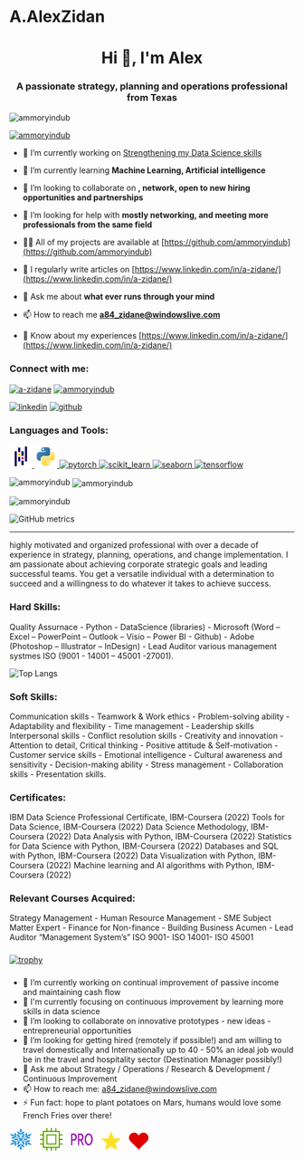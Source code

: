 # A.AlexZidan

<h1 align="center">Hi 👋, I'm Alex</h1>
<h3 align="center">A passionate strategy, planning and operations professional from Texas</h3>

<p align="left"> <img src="https://komarev.com/ghpvc/?username=ammoryindub&label=Profile%20views&color=0e75b6&style=flat" alt="ammoryindub" /> </p>

<p align="left"> <a href="https://github.com/ryo-ma/github-profile-trophy"><img src="https://github-profile-trophy.vercel.app/?username=ammoryindub" alt="ammoryindub" /></a> </p>

- 🔭 I’m currently working on [Strengthening my Data Science skills](https://github.com/ammoryindub?tab=repositories)

- 🌱 I’m currently learning **Machine Learning, Artificial intelligence**

- 👯 I’m looking to collaborate on **, network, open to new hiring opportunities and partnerships**

- 🤝 I’m looking for help with **mostly networking, and meeting more professionals from the same field**

- 👨‍💻 All of my projects are available at [https://github.com/ammoryindub](https://github.com/ammoryindub)

- 📝 I regularly write articles on [https://www.linkedin.com/in/a-zidane/](https://www.linkedin.com/in/a-zidane/)

- 💬 Ask me about **what ever runs through your mind**

- 📫 How to reach me **a84_zidane@windowslive.com**

- 📄 Know about my experiences [https://www.linkedin.com/in/a-zidane/](https://www.linkedin.com/in/a-zidane/)

<h3 align="left">Connect with me:</h3>
<p align="left">
<a href="https://linkedin.com/in/a-zidane" target="blank"><img align="center" src="https://raw.githubusercontent.com/rahuldkjain/github-profile-readme-generator/master/src/images/icons/Social/linked-in-alt.svg" alt="a-zidane" height="30" width="40" /></a>
<a href="https://kaggle.com/ammoryindub" target="blank"><img align="center" src="https://raw.githubusercontent.com/rahuldkjain/github-profile-readme-generator/master/src/images/icons/Social/kaggle.svg" alt="ammoryindub" height="30" width="40" /></a>
 
</p>

[<img src='https://cdn.jsdelivr.net/npm/simple-icons@3.0.1/icons/linkedin.svg' alt='linkedin' height='40'>](https://www.linkedin.com/in/https://www.linkedin.com/in/a-zidane//)
[<img src='https://cdn.jsdelivr.net/npm/simple-icons@3.0.1/icons/github.svg' alt='github' height='40'>](https://github.com/ammoryindub) 

<h3 align="left">Languages and Tools:</h3>
<p align="left"> <a href="https://pandas.pydata.org/" target="_blank" rel="noreferrer"> <img src="https://raw.githubusercontent.com/devicons/devicon/2ae2a900d2f041da66e950e4d48052658d850630/icons/pandas/pandas-original.svg" alt="pandas" width="40" height="40"/> </a> <a href="https://www.python.org" target="_blank" rel="noreferrer"> <img src="https://raw.githubusercontent.com/devicons/devicon/master/icons/python/python-original.svg" alt="python" width="40" height="40"/> </a> <a href="https://pytorch.org/" target="_blank" rel="noreferrer"> <img src="https://www.vectorlogo.zone/logos/pytorch/pytorch-icon.svg" alt="pytorch" width="40" height="40"/> </a> <a href="https://scikit-learn.org/" target="_blank" rel="noreferrer"> <img src="https://upload.wikimedia.org/wikipedia/commons/0/05/Scikit_learn_logo_small.svg" alt="scikit_learn" width="40" height="40"/> </a> <a href="https://seaborn.pydata.org/" target="_blank" rel="noreferrer"> <img src="https://seaborn.pydata.org/_images/logo-mark-lightbg.svg" alt="seaborn" width="40" height="40"/> </a> <a href="https://www.tensorflow.org" target="_blank" rel="noreferrer"> <img src="https://www.vectorlogo.zone/logos/tensorflow/tensorflow-icon.svg" alt="tensorflow" width="40" height="40"/> </a> </p>

<p><img align="left" src="https://github-readme-stats.vercel.app/api/top-langs?username=ammoryindub&show_icons=true&locale=en&layout=compact" alt="ammoryindub" /></p>

<p>&nbsp;<img align="center" src="https://github-readme-stats.vercel.app/api?username=ammoryindub&show_icons=true&locale=en" alt="ammoryindub" /></p>

<p><img align="center" src="https://github-readme-streak-stats.herokuapp.com/?user=ammoryindub&" alt="ammoryindub" /></p>


![GitHub metrics](https://metrics.lecoq.io/ammoryindub)  

------------------------------------------------------------------------------------------------

 


  



highly motivated and organized professional with over a decade of experience in strategy, planning, operations, and change implementation. I am passionate about achieving corporate strategic goals and leading successful teams.
You get a versatile individual with a determination to succeed and a willingness to do whatever it takes to achieve success.



### Hard Skills: ###
 Quality Assurnace - Python - DataScience (libraries) - Microsoft (Word – Excel – PowerPoint – Outlook – Visio – Power BI - Github) - Adobe (Photoshop – Illustrator – InDesign) - Lead Auditor various management systmes ISO (9001 - 14001 – 45001 -27001).

![Top Langs](https://github-readme-stats.vercel.app/api/top-langs/?username=ammoryindub&langs_count=8)



### Soft Skills: ###
Communication skills - Teamwork & Work ethics - Problem-solving ability - Adaptability and flexibility - Time management - Leadership skills
Interpersonal skills - Conflict resolution skills - Creativity and innovation - Attention to detail, Critical thinking - Positive attitude & Self-motivation - Customer service skills - Emotional intelligence - Cultural awareness and sensitivity - Decision-making ability - Stress management - Collaboration skills - Presentation skills.


### Certificates: ###
IBM Data Science Professional Certificate, IBM-Coursera (2022)
Tools for Data Science, IBM-Coursera (2022)
Data Science Methodology, IBM-Coursera (2022)
Data Analysis with Python, IBM-Coursera (2022)
Statistics for Data Science with Python, IBM-Coursera (2022)
Databases and SQL with Python, IBM-Coursera (2022)
Data Visualization with Python, IBM-Coursera (2022)
Machine learning and AI algorithms with Python, IBM-Coursera (2022)


### Relevant Courses Acquired: ###
Strategy Management - 
Human Resource Management - 
SME Subject Matter Expert - 
Finance for Non-finance  - 
Building Business Acumen - 
Lead Auditor “Management System’s” ISO 9001- ISO 14001- ISO 45001 

###


[![trophy](https://github-profile-trophy.vercel.app/?username=ammoryindub&no-frame=true&no-bg=true&theme=gruvbox&column=4&margin-w=15&margin-h=15)](https://github.com/ryo-ma/github-profile-trophy)


###
- 🔭 I’m currently working on continual improvement of passive income and maintaining cash flow
- 🌱 I'm currently focusing on continuous improvement by learning more skills in data science 
- 👯 I’m looking to collaborate on innovative prototypes - new ideas - entrepreneurial opportunities 
- 🤔 I’m looking for getting hired (remotely if possible!) and am willing to travel domestically and Internationally up to 40 -  50% an ideal job would be in the travel and hospitality sector (Destination Manager possibly!)
- 💬 Ask me about Strategy / Operations / Research & Development / Continuous Improvement 
- 📫 How to reach me: a84_zidane@windowslive.com 
- ⚡ Fun fact: hope to plant potatoes on Mars, humans would love some French Fries over there!




<a href='https://archiveprogram.github.com/'><img src='https://raw.githubusercontent.com/acervenky/animated-github-badges/master/assets/acbadge.gif' width='40' height='40'></a> <a href='https://docs.github.com/en/developers'><img src='https://raw.githubusercontent.com/acervenky/animated-github-badges/master/assets/devbadge.gif' width='40' height='40'></a> <a href='https://github.com/pricing'><img src='https://raw.githubusercontent.com/acervenky/animated-github-badges/master/assets/pro.gif' width='40' height='40'></a> <a href='https://stars.github.com/'><img src='https://raw.githubusercontent.com/acervenky/animated-github-badges/master/assets/starbadge.gif' width='35' height='35'></a> <a href='https://docs.github.com/en/github/supporting-the-open-source-community-with-github-sponsors'><img src='https://raw.githubusercontent.com/acervenky/animated-github-badges/master/assets/sponsorbadge.gif' width='35' height='35'></a> 










 
